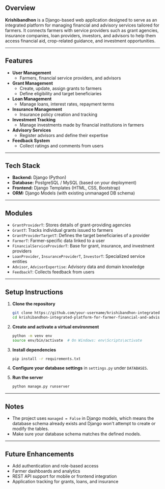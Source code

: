 ## Overview

**Krishibandhon** is a Django-based web application designed to serve as an integrated platform for managing financial and advisory services tailored for farmers. It connects farmers with service providers such as grant agencies, insurance companies, loan providers, investors, and advisors to help them access financial aid, crop-related guidance, and investment opportunities.

---

## Features

- **User Management**
  - Farmers, financial service providers, and advisors
- **Grant Management**
  - Create, update, assign grants to farmers
  - Define eligibility and target beneficiaries
- **Loan Management**
  - Manage loans, interest rates, repayment terms
- **Insurance Management**
  - Insurance policy creation and tracking
- **Investment Tracking**
  - Manage investments made by financial institutions in farmers
- **Advisory Services**
  - Register advisors and define their expertise
- **Feedback System**
  - Collect ratings and comments from users

---

## Tech Stack

- **Backend:** Django (Python)
- **Database:** PostgreSQL / MySQL (based on your deployment)
- **Frontend:** Django Templates (HTML, CSS, Bootstrap)
- **ORM:** Django Models (with existing unmanaged DB schema)

---

## Modules

- `GrantProviderT`: Stores details of grant-providing agencies
- `GrantT`: Tracks individual grants issued to farmers
- `GrantProviderTargetT`: Defines the target beneficiaries of a provider
- `FarmerT`: Farmer-specific data linked to a user
- `FinancialServiceProviderT`: Base for grant, insurance, and investment providers
- `LoanProvider`, `InsuranceProviderT`, `InvestorT`: Specialized service entities
- `Advisor`, `AdvisorExpertise`: Advisory data and domain knowledge
- `FeedbackT`: Collects feedback from users

---

## Setup Instructions

1. **Clone the repository**
   ```bash
   git clone https://github.com/your-username/krishibandhon-integrated-platform-for-farmer-financial-and-advisory-services.git
   cd krishibandhon-integrated-platform-for-farmer-financial-and-advisory-services
   ```

2. **Create and activate a virtual environment**
   ```bash
   python -m venv env
   source env/bin/activate  # On Windows: env\Scripts\activate
   ```

3. **Install dependencies**
   ```bash
   pip install -r requirements.txt
   ```

4. **Configure your database settings** in `settings.py` under `DATABASES`.

5. **Run the server**
   ```bash
   python manage.py runserver
   ```

---

## Notes

- The project uses `managed = False` in Django models, which means the database schema already exists and Django won't attempt to create or modify the tables.
- Make sure your database schema matches the defined models.

---

## Future Enhancements

- Add authentication and role-based access
- Farmer dashboards and analytics
- REST API support for mobile or frontend integration
- Application tracking for grants, loans, and insurance
